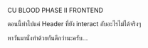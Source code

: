 CU BLOOD PHASE II FRONTEND

ตอนนี้ทำไปแค่ Header ที่ยัง interact กับอะไรไม่ได้จริงๆ

หาวันมานั่งทำด้วยกันดีกว่านะครับ...
